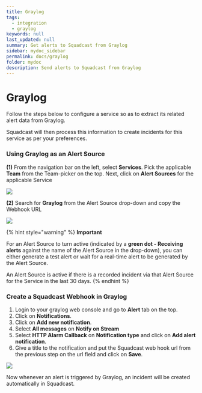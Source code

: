 ```yaml
---
title: Graylog
tags:
  - integration
  - graylog
keywords: null
last_updated: null
summary: Get alerts to Squadcast from Graylog
sidebar: mydoc_sidebar
permalink: docs/graylog
folder: mydoc
description: Send alerts to Squadcast from Graylog
---
```


# Graylog

Follow the steps below to configure a service so as to extract its related alert data from Graylog.

Squadcast will then process this information to create incidents for this service as per your preferences.

### Using Graylog as an Alert Source

**(1)** From the navigation bar on the left, select **Services**. Pick the applicable **Team** from the Team-picker on the top. Next, click on **Alert Sources** for the applicable Service

![](../../.gitbook/assets/alert\_source\_1.png)

**(2)** Search for **Graylog** from the Alert Source drop-down and copy the Webhook URL

![](../../.gitbook/assets/graylog\_1.png)

{% hint style="warning" %}
**Important**

For an Alert Source to turn active (indicated by a **green dot - Receiving alerts** against the name of the Alert Source in the drop-down), you can either generate a test alert or wait for a real-time alert to be generated by the Alert Source.

An Alert Source is active if there is a recorded incident via that Alert Source for the Service in the last 30 days.
{% endhint %}

### Create a Squadcast Webhook in Graylog

1. Login to your graylog web console and go to **Alert** tab on the top.
2. Click on **Notifications**.
3. Click on **Add new notification**.
4. Select **All messages** on **Notify on Stream**
5. Select **HTTP Alarm Callback** on **Notification type** and click on **Add alert notification**.
6. Give a title to the notification and put the Squadcast web hook url from the previous step on the url field and click on **Save**.

![](../../.gitbook/assets/graylog\_2.png)

Now whenever an alert is triggered by Graylog, an incident will be created automatically in Squadcast.

